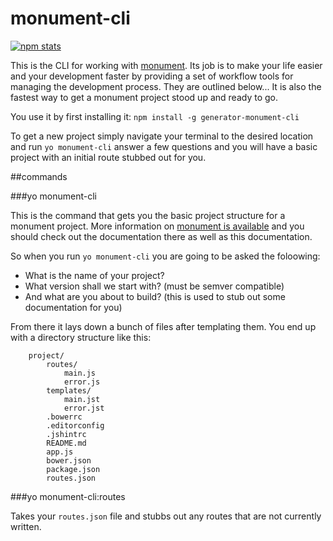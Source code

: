 # monument-cli
[![npm stats](https://nodei.co/npm/generator-monument-cli.png)](https://nodei.co/npm/generator-monument-cli)

This is the CLI for working with [monument](http://monument.ansble.com). Its job is to make your life easier and your development faster by providing a set of workflow tools for managing the development process. They are outlined below... It is also the fastest way to get a monument project stood up and ready to go.

You use it by first installing it: `npm install -g generator-monument-cli`

To get a new project simply navigate your terminal to the desired location and run `yo monument-cli` answer a few questions and you will have a basic project with an initial route stubbed out for you.

##commands

###yo monument-cli

This is the command that gets you the basic project structure for a monument project. More information on [monument is available](http://monument.ansble.com) and you should check out the documentation there as well as this documentation.

So when you run `yo monument-cli` you are going to be asked the foloowing:
- What is the name of your project?
- What version shall we start with? (must be semver compatible)
- And what are you about to build? (this is used to stub out some documentation for you)

From there it lays down a bunch of files after templating them. You end up with a directory structure like this:


````
	project/
		routes/
			main.js
			error.js
		templates/
			main.jst
			error.jst
		.bowerrc
		.editorconfig
		.jshintrc
		README.md
		app.js
		bower.json
		package.json
		routes.json
````

###yo monument-cli:routes

Takes your `routes.json` file and stubbs out any routes that are not currently written.



